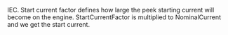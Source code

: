 IEC. Start current factor defines how large the peek starting current will become on the engine. StartCurrentFactor is multiplied to NominalCurrent and we get the start current.
